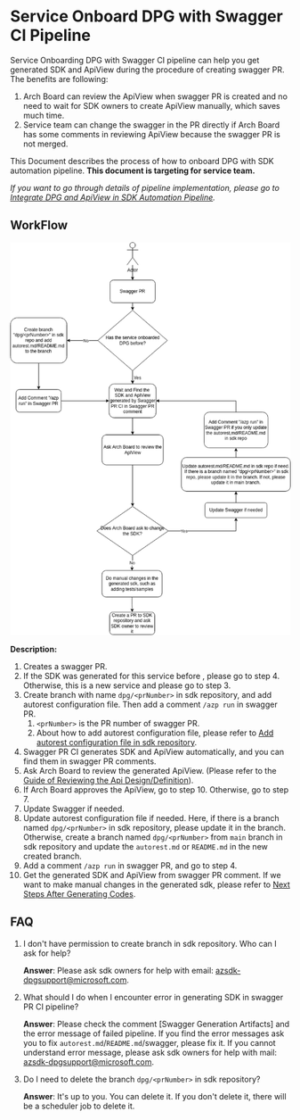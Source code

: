 # Service Onboard DPG with Swagger CI Pipeline

Service Onboarding DPG with Swagger CI pipeline can help you get generated SDK and ApiView during the procedure of creating swagger PR.
The benefits are following:
1. Arch Board can review the ApiView when swagger PR is created and no need to wait for SDK owners to create ApiView manually, which saves much time.
2. Service team can change the swagger in the PR directly if Arch Board has some comments in reviewing ApiView because the swagger PR is not merged.

This Document describes the process of how to onboard DPG with SDK automation pipeline. __This document is targeting for service team.__ 

*If you want to go through details of pipeline implementation, please go to [Integrate DPG and ApiView in SDK Automation Pipeline](Integrate-dpg-and-apiview-in-sdk-automation-pipeline.md).*

## WorkFlow

![workflow-for-service-team](workflow-service-team.png)

__Description:__
1. Creates a swagger PR.
2. If the SDK was generated for this service before , please go to step 4. Otherwise, this is a new service and please go to step 3.
3. Create branch with name `dpg/<prNumber>` in sdk repository, and add autorest configuration file. Then add a comment `/azp run` in swagger PR.
   1. `<prNumber>` is the PR number of swagger PR.
   2. About how to add autorest configuration file, please refer to [Add autorest configuration file in sdk repository](./add-autorest-configuration-file-in-sdk-repository.md).
4. Swagger PR CI generates SDK and ApiView automatically, and you can find them in swagger PR comments.
5. Ask Arch Board to review the generated ApiView. (Please refer to the [Guide of Reviewing the Api Design/Definition](https://dev.azure.com/azure-sdk/internal/_wiki/wikis/internal.wiki/591/Guide-to-design-and-creation-of-Data-Plane-REST-API-and-Client-Libraries?anchor=ii.-review-the-api-design/definition)).
6. If Arch Board approves the ApiView, go to step 10. Otherwise, go to step 7.
7. Update Swagger if needed.
8. Update autorest configuration file if needed. Here, if there is a branch named `dpg/<prNumber>` in sdk repository, please update it in the branch. Otherwise, create a branch named `dpg/<prNumber>` from `main` branch in sdk repository and update the `autorest.md` or `README.md` in the new created branch.
9. Add a comment `/azp run` in swagger PR, and go to step 4.
10. Get the generated SDK and ApiView from swagger PR comment. If we want to make manual changes in the generated sdk, please refer to [Next Steps After Generating Codes](./next-steps-after-generating-codes.md).

## FAQ
1. I don't have permission to create branch in sdk repository. Who can I ask for help?
    
    __Answer__: Please ask sdk owners for help with email: azsdk-dpgsupport@microsoft.com.
   
2. What should I do when I encounter error in generating SDK in swagger PR CI pipeline?
   
    __Answer__: Please check the comment [Swagger Generation Artifacts] and the error message of failed pipeline. If you find the error messages ask you to fix `autorest.md`/`README.md`/swagger, please fix it. If you cannot understand error message, please ask sdk owners for help with mail: azsdk-dpgsupport@microsoft.com.

3. Do I need to delete the branch `dpg/<prNumber>` in sdk repository?

    __Answer__: It's up to you. You can delete it. If you don't delete it, there will be a scheduler job to delete it.